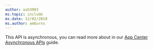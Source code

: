 ```yaml
---
author: asb3993
ms.topic: include
ms.date: 12/02/2019
ms.author: amburns
---
```


This API is asynchronous, you can read more about in our [App Center Asynchronous APIs](../unity-async.md) guide.